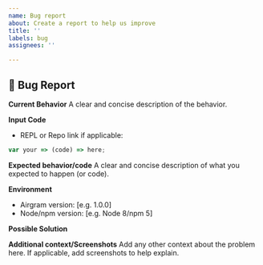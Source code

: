 ```yaml
---
name: Bug report
about: Create a report to help us improve
title: ''
labels: bug
assignees: ''

---
```


## 🐛  Bug Report

**Current Behavior**
A clear and concise description of the behavior.

**Input Code**
- REPL or Repo link if applicable:

```js
var your => (code) => here;
```

**Expected behavior/code**
A clear and concise description of what you expected to happen (or code).

**Environment**
- Airgram version: [e.g. 1.0.0]
- Node/npm version: [e.g. Node 8/npm 5]

**Possible Solution**
<!--- Only if you have suggestions on a fix for the bug -->

**Additional context/Screenshots**
Add any other context about the problem here. If applicable, add screenshots to help explain.
